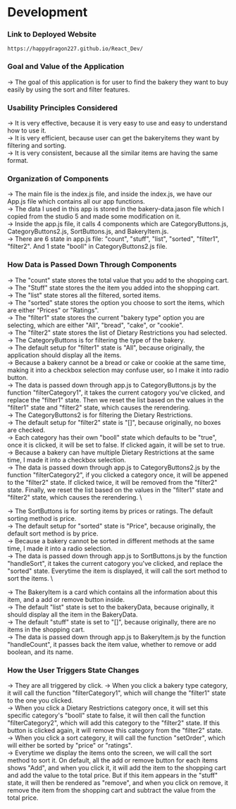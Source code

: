 
# Development

### Link to Deployed Website
`https://happydragon227.github.io/React_Dev/`

### Goal and Value of the Application
-> The goal of this application is for user to find the bakery they want to buy easily by using the sort and filter features.

### Usability Principles Considered
-> It is very effective, because it is very easy to use and easy to understand how to use it. \
-> It is very efficient, because user can get the bakeryitems they want by filtering and sorting. \
-> It is very consistent, because all the similar items are having the same format. 

### Organization of Components
-> The main file is the index.js file, and inside the index.js, we have our App.js file which contains all our app functions. \
-> The data I used in this app is stored in the bakery-data.jason file which I copied from the studio 5 and made some modification on it. \
-> Inside the app.js file, it calls 4 components which are CategoryButtons.js, CategoryButtons2.js, SortButtons.js, and BakeryItem.js. \
-> There are 6 state in app.js file: "count", "stuff", "list", "sorted", "filter1", "filter2". And 1 state "booll" in CategoryButtons2.js file.

### How Data is Passed Down Through Components
-> The "count" state stores the total value that you add to the shopping cart. \
-> The "Stuff" state stores the the item you added into the shopping cart. \
-> The "list" state stores all the filtered, sorted items. \
-> The "sorted" state stores the option you choose to sort the items, which are either "Prices" or "Ratings". \
-> The "filter1" state stores the current "bakery type" option you are selecting, which are either "All", "bread", "cake", or "cookie". \
-> The "filter2" state stores the list of Dietary Restrictions you had selected. \
-> The CategoryButtons is for filtering the type of the bakery. \
    -> The default setup for "filter1" state is "All", because originally, the application should display all the items. \
    -> Because a bakery cannot be a bread or cake or cookie at the same time, making it into a checkbox selection may confuse user, so I make it into radio button.\
    -> The data is passed down through app.js to CategoryButtons.js by the function "filterCategory1", it takes the current catogory you've clicked, and replace the "filter1" state. Then we reset the list based on the values in the "filter1" state and "filter2" state, which causes the rerendering. \
-> The CategoryButtons2 is for filtering the Dietary Restrictions. \
    -> The default setup for "filter2" state is "[]", because originally, no boxes are checked. \
    -> Each category has their own "booll" state which defaults to be "true", once it is clicked, it will be set to false. If clicked again, it will be set to true.\
    -> Because a bakery can have multiple Dietary Restrictions at the same time, I made it into a checkbox selection. \
    -> The data is passed down through app.js to CategoryButtons2.js by the function "filterCategory2", if you clicked a category once, it will be appened to the "filter2" state. If clicked twice, it will be removed from the "filter2" state. Finally, we reset the list based on the values in the "filter1" state and "filter2" state, which causes the rerendering. \
    
-> The SortButtons is for sorting items by prices or ratings. The default sorting method is price. \
    -> The default setup for "sorted" state is "Price", because originally, the default sort method is by price. \
    -> Because a bakery cannot be sorted in different methods at the same time, I made it into a radio selection. \
    -> The data is passed down through app.js to SortButtons.js by the function "handleSort", it takes the current catogory you've clicked, and replace the "sorted" state. Everytime the item is displayed, it will call the sort method to sort the items. \
    
-> The BakeryItem is a card which contains all the information about this item, and a add or remove button inside. \
    -> The default "list" state is set to the bakeryData, because originally, it should display all the item in the BakeryData. \
    -> The default "stuff" state is set to "[]", because originally, there are no items in the shopping cart. \
    -> The data is passed down through app.js to BakeryItem.js by the function "handleCount", it passes back the item value, whether to remove or add boolean, and its name. 
    
### How the User Triggers State Changes
-> They are all triggered by click. 
-> When you click a bakery type category, it will call the function "filterCategory1", which will change the "filter1" state to the one you clicked. \
-> When you click a Dietary Restrictions category once, it will set this specific category's "booll" state to false, it will then call the function "filterCategory2", which will add this category to the "filter2" state. If this button is clicked again, it will remove this category from the "filter2" state. \
-> When you click a sort category, it will call the function "setOrder", which will either be sorted by "price" or "ratings". \
-> Everytime we display the items onto the screen, we will call the sort method to sort it. On default, all the add or remove button for each items shows "Add", and when you click it, it will add the item to the shopping cart and add the value to the total price. But if this item appears in the "stuff" state, it will then be rendered as "remove", and when you click on remove, it remove the item from the shopping cart and subtract the value from the total price.
